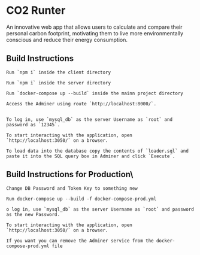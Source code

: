 # CO2 Runter 


An innovative web app that allows users to calculate and compare their personal carbon footprint, motivating them to live more environmentally conscious and reduce their energy consumption.


## Build Instructions

    Run `npm i` inside the client directory

    Run `npm i` inside the server directory

    Run `docker-compose up --build` inside the mainn project directory

    Access the Adminer using route `http://localhost:8000/`.


    To log in, use `mysql_db` as the server Username as `root` and password as `12345`.

    To start interacting with the application, open `http://localhost:3050/` on a browser.

    To load data into the database copy the contents of `loader.sql` and paste it into the SQL query box in Adminer and click `Execute`.


## Build Instructions for Production\

    Change DB Password and Token Key to something new 

    Run docker-compose up --build -f docker-compose-prod.yml

    o log in, use `mysql_db` as the server Username as `root` and password as the new Password.

    To start interacting with the application, open `http://localhost:3050/` on a browser.

    If you want you can remove the Adminer service from the docker-compose-prod.yml file
